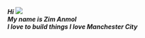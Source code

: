 <b><i>Hi ![](https://user-images.githubusercontent.com/18350557/176309783-0785949b-9127-417c-8b55-ab5a4333674e.gif)<br>My name is Zim Anmol  <br>  I love to build things   I love Manchester City </b> </i>


